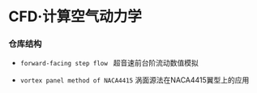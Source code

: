 # CFD·计算空气动力学

### 仓库结构

- `forward-facing step flow ` 超音速前台阶流动数值模拟

- `vortex panel method of NACA4415` 涡面源法在NACA4415翼型上的应用